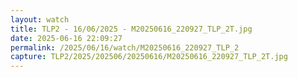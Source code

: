 ```yaml
---
layout: watch
title: TLP2 - 16/06/2025 - M20250616_220927_TLP_2T.jpg
date: 2025-06-16 22:09:27
permalink: /2025/06/16/watch/M20250616_220927_TLP_2
capture: TLP2/2025/202506/20250616/M20250616_220927_TLP_2T.jpg
---
```

